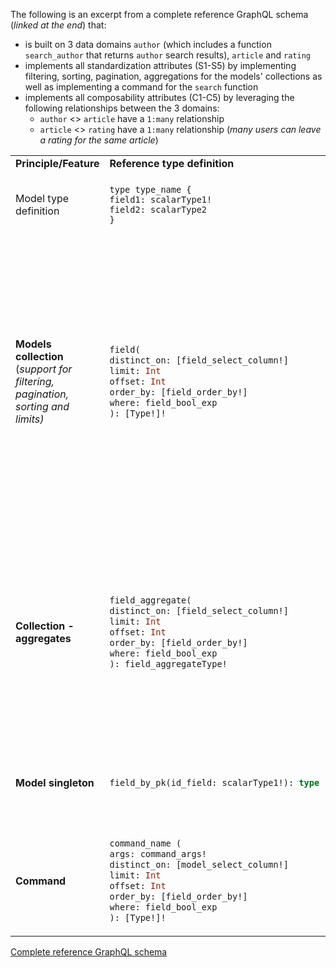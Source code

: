 The following is an excerpt from a complete reference GraphQL schema (*linked at the end*) that:
  - is built on 3 data domains `author` (which includes a function `search_author` that returns `author` search results), `article` and `rating`
  - implements all standardization attributes (S1-S5) by implementing filtering, sorting, pagination, aggregations for the models' collections as well as implementing a command for the `search` function
  - implements all composability attributes (C1-C5) by leveraging the following relationships between the 3 domains:
      - `author` <> `article` have a `1:many` relationship
      - `article` <> `rating` have a `1:many` relationship (*many users can leave a rating for the same article*)

<table>
<tr>
<td><b>Principle/Feature</b></td> <td><b>Reference type definition</b></td> <td><b>Example type definition</b></td> <td><b>Example query</b></td>
</tr>

<tr>
<td>
    Model type definition
</td> 
<td>

```
type type_name {
field1: scalarType1!
field2: scalarType2
}
``` 

</td> 

<td>

```graphql
type Author {
id: Int!
name: String
}
``` 

</td> 
<td>
NA
</td>
</tr>
<tr>
<td>
    <b>Models collection</b> (<i>support for filtering, pagination, sorting and limits<i>)
</td> 
<td>

```graphql
field(
distinct_on: [field_select_column!]
limit: Int
offset: Int
order_by: [field_order_by!]
where: field_bool_exp
): [Type!]!
``` 
</td> 

<td>

```graphql
author(
distinct_on: [author_select_column!]
limit: Int
offset: Int
order_by: [author_order_by!]
where: author_bool_exp #defined below
): [author!]!

author_bool_exp #argument type defination
_and: [author_bool_exp!]
_not: author_bool_exp
_or: [author_bool_exp!]
id: Int_comparison_exp #defined below
name: String_comparison_exp

Int_comparison_exp #argument type defination
_eq: Int
_gt: Int
_gte: Int
_in: [Int!]
_is_null: Boolean
_lt: Int
_lte: Int
_neq: Int
_nin: [Int!]
``` 

</td> 
<td>

```graphql
query filteredAuthors {
  author(where: {id: {_gt: 100}}, limit: 10) {
    id
    name
  }
}
```

</td>
</tr>

<tr>
<td>
    <b>Collection - aggregates</b>
</td> 
<td>

```graphql
field_aggregate(
distinct_on: [field_select_column!]
limit: Int
offset: Int
order_by: [field_order_by!]
where: field_bool_exp
): field_aggregateType!
``` 
</td> 

<td>

```graphql
author_aggregate(
distinct_on: [author_select_column!]
limit: Int
offset: Int
order_by: [author_order_by!]
where: author_bool_exp
): author_aggregate! #defined below

author_aggregate #argument type defination
aggregate: author_aggregate_fields #defined below
nodes: [author!]!

author_aggregate_fields #argument type defination
avg: author_avg_fields
count(columns: [author_select_column!]distinct: Boolean): Int!
max: author_max_fields
min: author_min_fields
stddev: author_stddev_fields
``` 

</td> 
<td>

```graphql
query filteredAuthorAggregate {
  author_aggregate(where: {name: {_like: " Curie"}}) {
    nodes {
      id
      name
    }
    aggregate {
      count
    }
  }
}
```
</td>
</tr>

<tr>
<td>
    <b>Model singleton</b>
</td> 
<td>

```graphql
field_by_pk(id_field: scalarType1!): type
``` 
</td> 

<td>

```graphql
author_by_pk(id: Int!): author
``` 

</td> 
<td>

```graphql
query author {
  author_by_pk(id: 10) {
    id
    name
  }
}
```

</td>
</tr>

<tr>
<td>
    <b>Command</b>
</td> 
<td>

```graphql
command_name (
args: command_args!
distinct_on: [model_select_column!]
limit: Int
offset: Int
order_by: [field_order_by!]
where: field_bool_exp
): [Type!]!
``` 
</td> 

<td>

```graphql
search_authors(
args: search_authors_args!
distinct_on: [author_select_column!]
limit: Int
offset: Int
order_by: [author_order_by!]
where: author_bool_exp
): [author!]!
``` 

</td> 
<td>

```graphql
query findAuthors {
  search_authors(args: {search: "Einstein"}) {
    id
    name
  }
}
```

</td>
</tr>



</table>

[Complete reference GraphQL schema](/complete-reference-graphql-schema.graphql)
